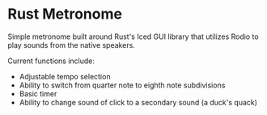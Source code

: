 # Rust Metronome
Simple metronome built around Rust's Iced GUI library that utilizes Rodio to play sounds from the native speakers.

Current functions include: 
- Adjustable tempo selection
- Ability to switch from quarter note to eighth note subdivisions
- Basic timer
- Ability to change sound of click to a secondary sound (a duck's quack)
